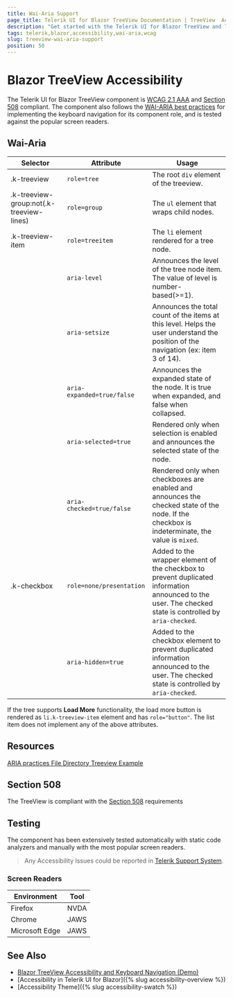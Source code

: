 ```yaml
---
title: Wai-Aria Support
page_title: Telerik UI for Blazor TreeView Documentation | TreeView  Accessibility
description: "Get started with the Telerik UI for Blazor TreeView and learn about its accessibility support for WAI-ARIA, Section 508, and WCAG 2.1."
tags: telerik,blazor,accessibility,wai-aria,wcag
slug: treeview-wai-aria-support 
position: 50 
---
```


# Blazor TreeView Accessibility



The Telerik UI for Blazor TreeView component is [WCAG 2.1 AAA](https://www.w3.org/TR/WCAG21/) and [Section 508](http://www.section508.gov/) compliant. The component also follows the [WAI-ARIA best practices](https://www.w3.org/WAI/ARIA/apg/) for implementing the keyboard navigation for its component role, and is tested against the popular screen readers.

## Wai-Aria

| Selector | Attribute | Usage |
| -------- | --------- | ----- |
| .k-treeview | `role=tree` | The root `div` element of the treeview. |
| .k-treeview-group:not(.k-treeview-lines) | `role=group` | The `ul` element that wraps child nodes. |
| .k-treeview-item | `role=treeitem` | The `li` element rendered for a tree node. |
|  | `aria-level` | Announces the level of the tree node item. The value of level is number-based(>=1). |
|  | `aria-setsize` | Announces the total count of the items at this level. Helps the user understand the position of the navigation (ex: item 3 of 14). |
|  | `aria-expanded=true/false` | Announces the expanded state of the node. It is true when expanded, and false when collapsed. |
|  | `aria-selected=true` | Rendered only when selection is enabled and announces the selected state of the node. |
|  | `aria-checked=true/false` | Rendered only when checkboxes are enabled and announces the checked state of the node. If the checkbox is indeterminate, the value is `mixed`. |
| .k-checkbox | `role=none/presentation` | Added to the wrapper element of the checkbox to prevent duplicated information announced to the user. The checked state is controlled by `aria-checked`. |
|  | `aria-hidden=true` | Added to the checkbox element to prevent duplicated information announced to the user. The checked state is controlled by `aria-checked`. |


If the tree supports **Load More** functionality, the load more button is rendered as `li.k-treeview-item` element and has `role="button"`. The list item does not implement any of the above attributes.

## Resources

[ARIA practices File Directory Treeview Example](https://www.w3.org/WAI/ARIA/apg/example-index/treeview/treeview-1/treeview-1a.html)

## Section 508


The TreeView is compliant with the [Section 508](http://www.section508.gov/) requirements

## Testing


The component has been extensively tested automatically with static code analyzers and manually with the most popular screen readers.

> Any Accessibility Issues could be reported in [Telerik Support System](https://www.telerik.com/account/support-center).

### Screen Readers

| Environment | Tool |
| ----------- | ---- |
| Firefox | NVDA |
| Chrome | JAWS |
| Microsoft Edge | JAWS |



## See Also

* [Blazor TreeView Accessibility and Keyboard Navigation (Demo)](https://demos.telerik.com/blazor-ui/treeview/keyboard-navigation)
* [Accessibility in Telerik UI for Blazor]({% slug accessibility-overview %})
* [Accessibility Theme]({% slug accessibility-swatch %})